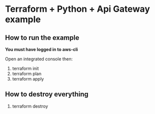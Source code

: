 # Terraform + Python + Api Gateway example

## How to run the example

<b>You must have logged in to aws-cli </b>

Open an integrated console then:

1. terraform init
2. terraform plan
3. terraform apply

## How to destroy everything

1. terraform destroy
